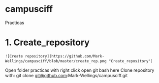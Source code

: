 # campusciff
Practicas
# 1. Create_repository
	![Create repository](https://github.com/Mark-Wellings/campusciff/blob/master/create_rep.png "Create_repository")
Open folder practicas with right click open git bash here
Clone repository with: 
	git clone git@github.com:Mark-Wellings/campusciff.git
